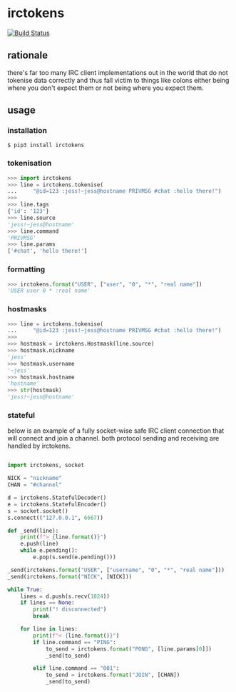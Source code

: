 # irctokens

[![Build Status](https://travis-ci.org/jesopo/irctokens.svg?branch=master)](https://travis-ci.org/jesopo/irctokens)

## rationale

there's far too many IRC client implementations out in the world that do not
tokenise data correctly and thus fall victim to things like colons either being
where you don't expect them or not being where you expect them.

## usage

### installation

`$ pip3 install irctokens`

### tokenisation
```python
>>> import irctokens
>>> line = irctokens.tokenise(
...     "@id=123 :jess!~jess@hostname PRIVMSG #chat :hello there!")
>>>
>>> line.tags
{'id': '123'}
>>> line.source
'jess!~jess@hostname'
>>> line.command
'PRIVMSG'
>>> line.params
['#chat', 'hello there!']
```

### formatting

```python
>>> irctokens.format("USER", ["user", "0", "*", "real name"])
'USER user 0 * :real name'
```

### hostmasks

```python
>>> line = irctokens.tokenise(
...     "@id=123 :jess!~jess@hostname PRIVMSG #chat :hello there!")
>>>
>>> hostmask = irctokens.Hostmask(line.source)
>>> hostmask.nickname
'jess'
>>> hostmask.username
'~jess'
>>> hostmask.hostname
'hostname'
>>> str(hostmask)
'jess!~jess@hostname'
```

### stateful

below is an example of a fully socket-wise safe IRC client connection that will
connect and join a channel. both protocol sending and receiving are handled by
irctokens.

```python

import irctokens, socket

NICK = "nickname"
CHAN = "#channel"

d = irctokens.StatefulDecoder()
e = irctokens.StatefulEncoder()
s = socket.socket()
s.connect(("127.0.0.1", 6667))

def _send(line):
    print(f"> {line.format()}")
    e.push(line)
    while e.pending():
        e.pop(s.send(e.pending()))

_send(irctokens.format("USER", ["username", "0", "*", "real name"]))
_send(irctokens.format("NICK", [NICK]))

while True:
    lines = d.push(s.recv(1024))
    if lines == None:
        print("! disconnected")
        break

    for line in lines:
        print(f"< {line.format()}")
        if line.command == "PING":
            to_send = irctokens.format("PONG", [line.params[0]])
            _send(to_send)

        elif line.command == "001":
            to_send = irctokens.format("JOIN", [CHAN])
            _send(to_send)
```
